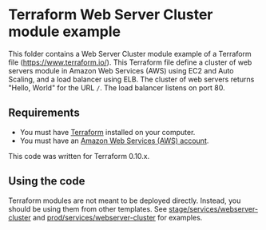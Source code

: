 # Terraform Web Server Cluster module example

This folder contains a Web Server Cluster module example of a Terraform file (https://www.terraform.io/).
This Terraform file define a cluster of web servers module in Amazon Web Services (AWS) using EC2 and Auto Scaling, and a load balancer using ELB.
The cluster of web servers returns "Hello, World" for the URL `/`. The load balancer listens on port 80.

## Requirements

* You must have [Terraform](https://www.terraform.io/) installed on your computer. 
* You must have an [Amazon Web Services (AWS) account](http://aws.amazon.com/).

This code was written for Terraform 0.10.x.

## Using the code

Terraform modules are not meant to be deployed directly. Instead, you should be using them from other templates. See
[stage/services/webserver-cluster](../../../stage/services-webserver-cluster) and
[prod/services/webserver-cluster](../../../prod/services-webserver-cluster) for examples.